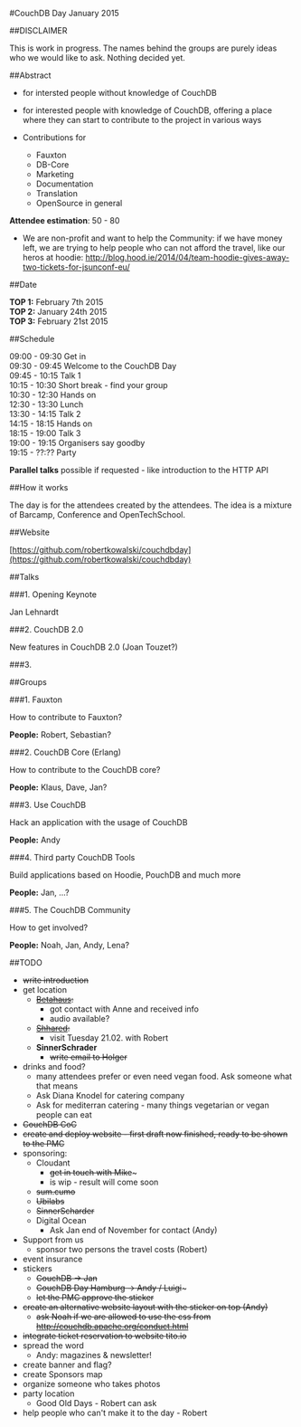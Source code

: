 #CouchDB Day January 2015

##DISCLAIMER

This is work in progress. The names behind the groups are purely ideas who we would like to ask. Nothing decided yet. 

##Abstract

* for intersted people without knowledge of CouchDB

* for interested people with knowledge of CouchDB, offering a place where they can start to contribute to the project in various ways

* Contributions for
	* Fauxton
	* DB-Core
	* Marketing 	
	* Documentation
	* Translation
	* OpenSource in general
	

**Attendee estimation**: 50 - 80 

* We are non-profit and want to help the Community: if we have money left, we are trying to help people who can not afford the travel, like our heros at hoodie: http://blog.hood.ie/2014/04/team-hoodie-gives-away-two-tickets-for-jsunconf-eu/

##Date

**TOP 1:** February 7th 2015   
**TOP 2:** January 24th 2015  
**TOP 3:** February 21st 2015  

##Schedule

09:00 - 09:30 Get in  
09:30 - 09:45 Welcome to the CouchDB Day  
09:45 - 10:15 Talk 1  
10:15 - 10:30 Short break - find your group  
10:30 - 12:30 Hands on  
12:30 - 13:30 Lunch  
13:30 - 14:15 Talk 2  
14:15 - 18:15 Hands on   
18:15 - 19:00 Talk 3  
19:00 - 19:15 Organisers say goodby  
19:15 - ??:?? Party  

**Parallel talks** possible if requested - like introduction to the HTTP API

##How it works

The day is for the attendees created by the attendees. The idea is a mixture of Barcamp, Conference and OpenTechSchool.

##Website

[https://github.com/robertkowalski/couchdbday](https://github.com/robertkowalski/couchdbday)

##Talks

###1. Opening Keynote

Jan Lehnardt

###2. CouchDB 2.0

New features in CouchDB 2.0 (Joan Touzet?)

###3.

##Groups

###1. Fauxton

How to contribute to Fauxton?

**People:** Robert, Sebastian?

###2. CouchDB Core (Erlang)

How to contribute to the CouchDB core?

**People:** Klaus, Dave, Jan?

###3. Use CouchDB

Hack an application with the usage of CouchDB

**People:** Andy

###4. Third party CouchDB Tools 

Build applications based on Hoodie, PouchDB and much more

**People:** Jan, ...?

###5. The CouchDB Community 

How to get involved?

**People:** Noah, Jan, Andy, Lena?

##TODO

* ~~write introduction~~
* get location
	* ~~[Betahaus](http://hamburg.betahaus.de/startseite):~~ 
  		* got contact with Anne and received info
  		* audio available?
  	* ~~[Shhared](http://www.shhared.de/):~~
  		* visit Tuesday 21.02. with Robert
  	* __SinnerSchrader__
  		* ~~write email to Holger~~
* drinks and food?
	* many attendees prefer or even need vegan food. Ask someone what that means
	* Ask Diana Knodel for catering company
	* Ask for mediterran catering - many things vegetarian or vegan people can eat
* ~~CouchDB CoC~~
* ~~create and deploy website - first draft now finished, ready to be shown to the PMC~~
* sponsoring:
	* Cloudant
		* ~~get in touch with Mike~~~
		* is wip - result will come soon
	* ~~sum.cumo~~
	* ~~Ubilabs~~
	* ~~SinnerScharder~~
	* Digital Ocean
		* Ask Jan end of November for contact (Andy)
* Support from us
	* sponsor two persons the travel costs (Robert)
* event insurance
* stickers
	* ~~CouchDB -> Jan~~
	* ~~CouchDB Day Hamburg -> Andy / Luigi~~~
	* ~~let the PMC approve the sticker~~
* ~~create an alternative website layout with the sticker on top (Andy)~~
	* ~~ask Noah if we are allowed to use the css from http://couchdb.apache.org/conduct.html~~
* ~~integrate ticket reservation to website tito.io~~
* spread the word
	* Andy: magazines & newsletter! 
* create banner and flag?
* create Sponsors map
* organize someone who takes photos 
* party location
	* Good Old Days - Robert can ask
* help people who can't make it to the day - Robert






